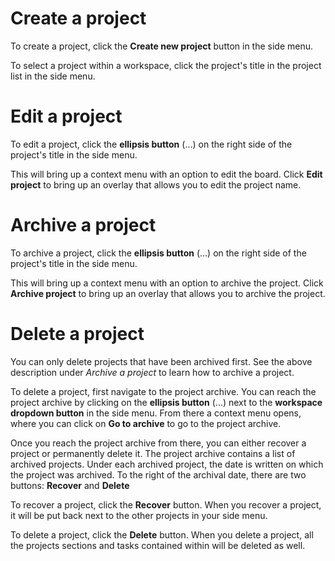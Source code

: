 # Create a project

To create a project, click the **Create new project** button in the side menu.

To select a project within a workspace, click the project's title in the
project list in the side menu.

# Edit a project

To edit a project, click the **ellipsis button** (...) on the right side of the
project's title in the side menu.

This will bring up a context menu with an option to edit the board. Click
**Edit project** to bring up an overlay that allows you to edit the project
name.

# Archive a project

To archive a project, click the **ellipsis button** (...) on the right side of
the project's title in the side menu.

This will bring up a context menu with an option to archive the project. Click
**Archive project** to bring up an overlay that allows you to archive the
project.

# Delete a project

You can only delete projects that have been archived first. See the above
description under _Archive a project_ to learn how to archive a project.

To delete a project, first navigate to the project archive. You can reach the
project archive by clicking on the **ellipsis button** (...) next to the
**workspace dropdown button** in the side menu. From there a context menu
opens, where you can click on **Go to archive** to go to the project archive.

Once you reach the project archive from there, you can either recover a project
or permanently delete it. The project archive contains a list of archived
projects. Under each archived project, the date is written on which the project
was archived. To the right of the archival date, there are two buttons:
**Recover** and **Delete**

To recover a project, click the **Recover** button. When you recover a project,
it will be put back next to the other projects in your side menu.

To delete a project, click the **Delete** button. When you delete a project,
all the projects sections and tasks contained within will be deleted as well.
